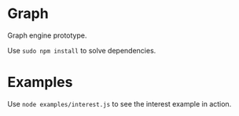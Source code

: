 # Graph

Graph engine prototype.

Use `sudo npm install` to solve dependencies.

# Examples

Use `node examples/interest.js` to see the interest example in action. 
